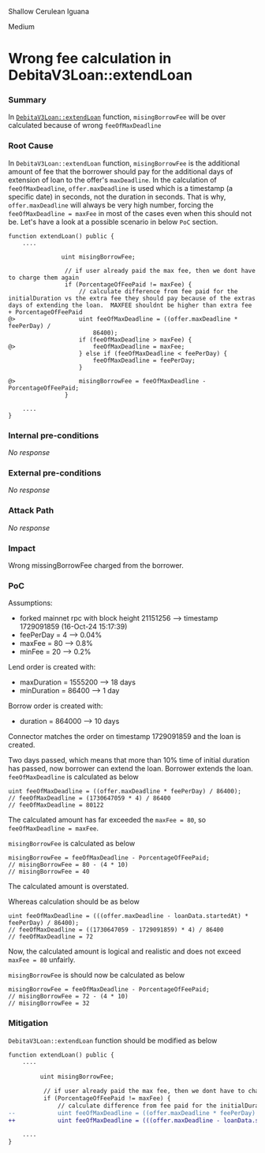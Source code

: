 Shallow Cerulean Iguana

Medium

# Wrong fee calculation in DebitaV3Loan::extendLoan

### Summary

In [`DebitaV3Loan::extendLoan`](https://github.com/sherlock-audit/2024-11-debita-finance-v3/blob/main/Debita-V3-Contracts/contracts/DebitaV3Loan.sol#L547C1-L664C6) function, `misingBorrowFee` will be over calculated because of wrong `feeOfMaxDeadline`

### Root Cause

In `DebitaV3Loan::extendLoan` function, `misingBorrowFee` is the additional amount of fee that the borrower should pay for the additional days of extension of loan to the offer's `maxDeadline`. In the calculation of `feeOfMaxDeadline`, `offer.maxDeadline` is used which is a timestamp (a specific date) in seconds, not the duration in seconds. That is why, `offer.maxDeadline` will always be very high number, forcing the `feeOfMaxDeadline = maxFee` in most of the cases even when this should not be. Let's have a look at a possible scenario in below `PoC` section.

```solidity
function extendLoan() public {
    ....
    
               uint misingBorrowFee;

                // if user already paid the max fee, then we dont have to charge them again
                if (PorcentageOfFeePaid != maxFee) {
                    // calculate difference from fee paid for the initialDuration vs the extra fee they should pay because of the extras days of extending the loan.  MAXFEE shouldnt be higher than extra fee + PorcentageOfFeePaid
@>                  uint feeOfMaxDeadline = ((offer.maxDeadline * feePerDay) /
                        86400);
                    if (feeOfMaxDeadline > maxFee) {
@>                      feeOfMaxDeadline = maxFee;
                    } else if (feeOfMaxDeadline < feePerDay) {
                        feeOfMaxDeadline = feePerDay;
                    }

@>                  misingBorrowFee = feeOfMaxDeadline - PorcentageOfFeePaid;
                }

    ....
}
```

### Internal pre-conditions

_No response_

### External pre-conditions

_No response_

### Attack Path

_No response_

### Impact

Wrong missingBorrowFee charged from the borrower.

### PoC

Assumptions:
- forked mainnet rpc with block height 21151256 --> timestamp 1729091859 (16-Oct-24 15:17:39)
- feePerDay = 4 --> 0.04%
- maxFee = 80 --> 0.8%
- minFee = 20 --> 0.2%

Lend order is created with:
- maxDuration = 1555200 --> 18 days
- minDuration = 86400 --> 1 day

Borrow order is created with:
- duration = 864000 --> 10 days

Connector matches the order on timestamp 1729091859 and the loan is created.

Two days passed, which means that more than 10% time of initial duration has passed, now borrower can extend the loan. Borrower extends the loan. `feeOfMaxDeadline` is calculated as below

```solidity
uint feeOfMaxDeadline = ((offer.maxDeadline * feePerDay) / 86400);
// feeOfMaxDeadline = (1730647059 * 4) / 86400
// feeOfMaxDeadline = 80122
```
The calculated amount has far exceeded the `maxFee = 80`, so `feeOfMaxDeadline = maxFee`.

`misingBorrowFee` is calculated as below
```solidity
misingBorrowFee = feeOfMaxDeadline - PorcentageOfFeePaid;
// misingBorrowFee = 80 - (4 * 10)
// misingBorrowFee = 40
```
The calculated amount is overstated.

Whereas calculation should be as below

```solidity
uint feeOfMaxDeadline = (((offer.maxDeadline - loanData.startedAt) * feePerDay) / 86400);
// feeOfMaxDeadline = ((1730647059 - 1729091859) * 4) / 86400
// feeOfMaxDeadline = 72
```
Now, the calculated amount is logical and realistic and does not exceed `maxFee = 80` unfairly.

`misingBorrowFee` is should now be calculated as below
```solidity
misingBorrowFee = feeOfMaxDeadline - PorcentageOfFeePaid;
// misingBorrowFee = 72 - (4 * 10)
// misingBorrowFee = 32
```

### Mitigation

`DebitaV3Loan::extendLoan` function should be modified as below

```diff
function extendLoan() public {
    ....
    
         uint misingBorrowFee;

          // if user already paid the max fee, then we dont have to charge them again
          if (PorcentageOfFeePaid != maxFee) {
              // calculate difference from fee paid for the initialDuration vs the extra fee they should pay because of the extras days of extending the loan.  MAXFEE shouldnt be higher than extra fee + PorcentageOfFeePaid
--            uint feeOfMaxDeadline = ((offer.maxDeadline * feePerDay) / 86400);
++            uint feeOfMaxDeadline = (((offer.maxDeadline - loanData.startedAt) * feePerDay) / 86400);

    ....
}
```